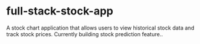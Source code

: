 # full-stack-stock-app
A stock chart application that allows users to view historical stock data and track stock prices. Currently building stock prediction feature..
